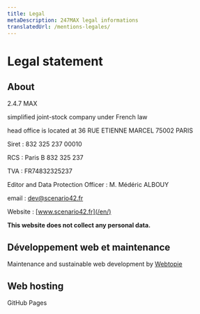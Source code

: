```yaml
---
title: Legal
metaDescription: 247MAX legal informations
translatedUrl: /mentions-legales/
---
```


# Legal statement

## About

2.4.7 MAX

simplified joint-stock company under French law

head office is located at 36 RUE ETIENNE MARCEL 75002 PARIS

Siret : 832 325 237 00010

RCS : Paris B 832 325 237

TVA : FR74832325237

Editor and Data Protection Officer : M. Médéric ALBOUY

email&nbsp;: [dev@scenario42.fr](mailto:dev@scenario42.fr)

Website&nbsp;: [www.scenario42.fr](/en/)

**This website does not collect any personal data.**

## Développement web et maintenance

Maintenance and sustainable web development by [Webtopie](https://webtopie.fr)

## Web hosting

GitHub Pages